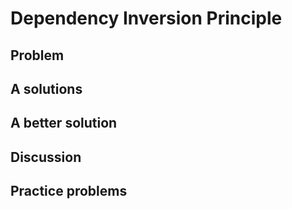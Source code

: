 # Dependency Inversion Principle
## Problem
## A solutions
## A better solution
## Discussion
## Practice problems